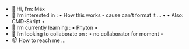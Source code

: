- 👋 Hi, I’m: Mäx
- 👀 I’m interested in : • How this works - cause can't format it … •
 • Also:  CMD-Skript •
- 🌱 I’m currently learning : 
  • Phyton •
- 💞️ I’m looking to collaborate on :    • no collaborator for moment •
- 📫 How to reach me …

<!---
Mae72DE/Mae72DE is a ✨ special ✨ repository because its `README.md` (this file) appears on your GitHub profile.
You can click the Preview link to take a look at your changes.
--->
